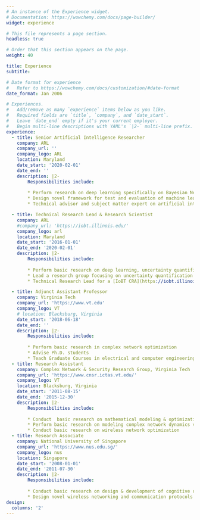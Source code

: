 ```yaml
---
# An instance of the Experience widget.
# Documentation: https://wowchemy.com/docs/page-builder/
widget: experience

# This file represents a page section.
headless: true

# Order that this section appears on the page.
weight: 40

title: Experience
subtitle:

# Date format for experience
#   Refer to https://wowchemy.com/docs/customization/#date-format
date_format: Jan 2006

# Experiences.
#   Add/remove as many `experience` items below as you like.
#   Required fields are `title`, `company`, and `date_start`.
#   Leave `date_end` empty if it's your current employer.
#   Begin multi-line descriptions with YAML's `|2-` multi-line prefix.
experience:
  - title: Senior Artificial Intelligence Researcher
    company: ARL
    company_url: ''
    company_logo: ARL
    location: Maryland
    date_start: '2020-02-01'
    date_end: ''
    description: |2-
        Responsibilities include:
        
        * Perform research on deep learning specifically on Bayesian Neural Network (BNN), adversarial machine learning, robust and resilient AI
        * Design novel framework for test and evaluation of machine learning for mission critical application
        * Technical advisor and subject matter expert on artificial intelligence assurance

  - title: Technical Research Lead & Research Scientist
    company: ARL
    #company_url: 'https://iobt.illinois.edu/'
    company_logo: arl
    location: Maryland
    date_start: '2016-01-01'
    date_end: '2020-02-01'
    description: |2-
        Responsibilities include:
        
        * Perform basic research on deep learning, uncertainty quantification for machine learning, adversarial machine learning and Bayesian deep learning
        * Lead a research group focusing on uncertainty quantification for machine learning that Elevated the importance of risk-aware artificial intelligence at the laboratory (ARL) level in addition the  DoD (OSD)
        * Technical Research Lead for a [IoBT CRA](https://iobt.illinois.edu/): leading research on Safe, Robust and Resilient AI. Collaborating with academics from University of Illinois Urbana-Champaign, University of California Los Angeles, University of Southern California,  University of Massachusetts Amherst, Purdue University, Carnegie Mellon University, Stanford  and SRI International

  - title: Adjunct Assistant Professor
    company: Virginia Tech
    company_url: 'https://www.vt.edu'
    company_logo: VT
    # location: Blacksburg, Virginia
    date_start: '2018-06-18'
    date_end: ''
    description: |2-
        Responsibilities include:
        
        * Perform basic research in complex network optimization
        * Advise Ph.D. students
        * Teach Graduate Courses in electrical and computer engineering department
  - title: Research Assistant
    company: Complex Network & Security Research Group, Virginia Tech
    company_url: 'https://www.cnsr.ictas.vt.edu/'
    company_logo: VT
    location: Blacksburg, Virginia
    date_start: '2011-08-15'
    date_end: '2015-12-30'
    description: |2-
        Responsibilities include:
        
        * Conduct  basic research on mathematical modeling & optimization for complex networks
        * Perform basic research on modeling complex network dynamics via mathematical programming
        * Conduct basic research on wireless network optimization
  - title: Research Associate
    company: National University of Singapore
    company_url: 'https://www.nus.edu.sg/'
    company_logo: nus
    location: Singapore
    date_start: '2008-01-01'
    date_end: '2011-07-30'
    description: |2-
        Responsibilities include:
        
        * Conduct basic research on design & development of cognitive radio networks
        * Design novel wireless networking and communication protocols
design:
  columns: '2'
---
```

